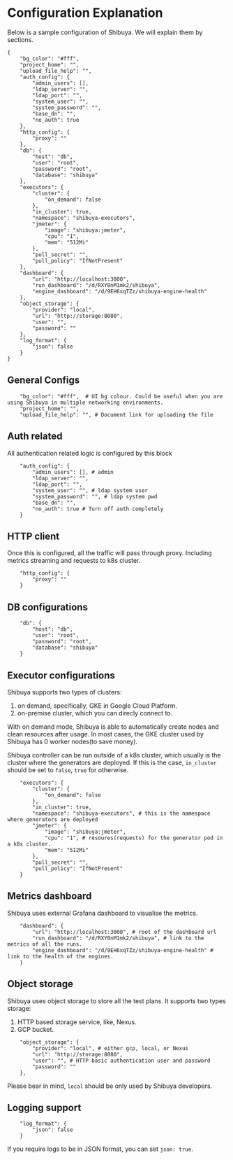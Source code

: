 # Configuration Explanation

Below is a sample configuration of Shibuya. We will explain them by sections.

```
{
    "bg_color": "#fff",
    "project_home": "",
    "upload_file_help": "",
    "auth_config": {
        "admin_users": [],
        "ldap_server": "",
        "ldap_port": "",
        "system_user": "",
        "system_password": "",
        "base_dn": "",
        "no_auth": true
    },
    "http_config": {
        "proxy": ""
    },
    "db": {
        "host": "db",
        "user": "root",
        "password": "root",
        "database": "shibuya"
    },
    "executors": {
        "cluster": {
            "on_demand": false
        },
        "in_cluster": true,
        "namespace": "shibuya-executors",
        "jmeter": {
            "image": "shibuya:jmeter",
            "cpu": "1",
            "mem": "512Mi"
        },
        "pull_secret": "",
        "pull_policy": "IfNotPresent"
    },
    "dashboard": {
        "url": "http://localhost:3000",
        "run_dashboard": "/d/RXY8nM1mk2/shibuya",
        "engine_dashboard": "/d/9EH6xqTZz/shibuya-engine-health"
    },
    "object_storage": {
        "provider": "local",
        "url": "http://storage:8080",
        "user": "",
        "password": ""
    },
    "log_format": {
        "json": false
    }
}
```

## General Configs

```
    "bg_color": "#fff",  # UI bg colour. Could be useful when you are using Shibuya in multiple networking environments.
    "project_home": "",
    "upload_file_help": "", # Document link for uploading the file
```

## Auth related

All authentication related logic is configured by this block

```
    "auth_config": {
        "admin_users": [], # admin 
        "ldap_server": "", 
        "ldap_port": "",
        "system_user": "", # ldap system user
        "system_password": "", # ldap system pwd
        "base_dn": "",
        "no_auth": true # Turn off auth completely
    }
```

## HTTP client 

Once this is configured, all the traffic will pass through proxy. Including metrics streaming and requests to k8s cluster.

```
    "http_config": {
        "proxy": ""
    }
```

## DB configurations

```
    "db": {
        "host": "db",
        "user": "root",
        "password": "root",
        "database": "shibuya"
    }
```

## Executor configurations

Shibuya supports two types of clusters:

1. on demand, specifically, GKE in Google Cloud Platform. 
2. on-premise cluster, which you can direcly connect to.

With on demand mode, Shibuya is able to automatically create nodes and clean resources after usage. In most cases, the GKE cluster used by Shibuya has 0 worker nodes(to save money). 

Shibuya controller can be run outside of a k8s cluster, which usually is the cluster where the generators are deployed. If this is the case, `in_cluster` should be set to `false`, `true` for otherwise.

```
    "executors": {
        "cluster": {
            "on_demand": false
        },
        "in_cluster": true,
        "namespace": "shibuya-executors", # this is the namespace where generators are deployed
        "jmeter": {
            "image": "shibuya:jmeter", 
            "cpu": "1", # resoures(requests) for the generator pod in a k8s cluster.
            "mem": "512Mi"
        },
        "pull_secret": "",
        "pull_policy": "IfNotPresent"
    }
```

## Metrics dashboard

Shibuya uses external Grafana dashboard to visualise the metrics. 

```
    "dashboard": {
        "url": "http://localhost:3000", # root of the dashboard url
        "run_dashboard": "/d/RXY8nM1mk2/shibuya", # link to the metrics of all the runs.
        "engine_dashboard": "/d/9EH6xqTZz/shibuya-engine-health" # link to the health of the engines.
    }
```

## Object storage

Shibuya uses object storage to store all the test plans. It supports two types storage:

1. HTTP based storage service, like, Nexus. 
2. GCP bucket. 

```
    "object_storage": {
        "provider": "local", # either gcp, local, or Nexus
        "url": "http://storage:8080",
        "user": "", # HTTP basic authentication user and password
        "password": ""
    },
```

Please bear in mind, `local` should be only used by Shibuya developers. 

## Logging support

```
    "log_format": {
        "json": false
    }
```

If you require logs to be in JSON format, you can set `json: true`.